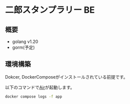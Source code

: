 #  二郎スタンプラリー BE

## 概要

- golang v1.20
- gorm(予定)

## 環境構築

Dokcer, DockerComposeがインストールされている前提です。

以下のコマンドで[Air](https://github.com/cosmtrek/air)が起動します。

```bash
docker compose logs -f app
```